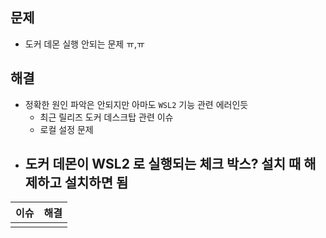 ## 문제
- 도커 데몬 실행 안되는 문제 ㅠ,ㅠ

## 해결
- 정확한 원인 파악은 안되지만 아마도 `WSL2` 기능 관련 에러인듯
  - 최근 릴리즈 도커 데스크탑 관련 이슈
  - 로컬 설정 문제
- 도커 데몬이 WSL2 로 실행되는 체크 박스? 설치 때 해제하고 설치하면 됨
  - 


|이슈|해결|
|---|---|
|||
